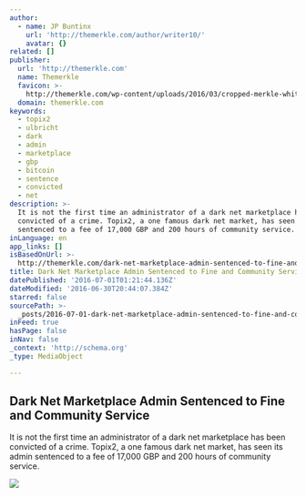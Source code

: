 ```yaml
---
author:
  - name: JP Buntinx
    url: 'http://themerkle.com/author/writer10/'
    avatar: {}
related: []
publisher:
  url: 'http://themerkle.com'
  name: Themerkle
  favicon: >-
    http://themerkle.com/wp-content/uploads/2016/03/cropped-merkle-white-1-192x192.png
  domain: themerkle.com
keywords:
  - topix2
  - ulbricht
  - dark
  - admin
  - marketplace
  - gbp
  - bitcoin
  - sentence
  - convicted
  - net
description: >-
  It is not the first time an administrator of a dark net marketplace has been
  convicted of a crime. Topix2, a one famous dark net market, has seen its admin
  sentenced to a fee of 17,000 GBP and 200 hours of community service.
inLanguage: en
app_links: []
isBasedOnUrl: >-
  http://themerkle.com/dark-net-marketplace-admin-sentenced-to-fine-and-community-service/
title: Dark Net Marketplace Admin Sentenced to Fine and Community Service
datePublished: '2016-07-01T01:21:44.136Z'
dateModified: '2016-06-30T20:44:07.384Z'
starred: false
sourcePath: >-
  _posts/2016-07-01-dark-net-marketplace-admin-sentenced-to-fine-and-community-s.md
inFeed: true
hasPage: false
inNav: false
_context: 'http://schema.org'
_type: MediaObject

---
```

<article style=""><h1>Dark Net Marketplace Admin Sentenced to Fine and Community Service</h1><p>It is not the first time an administrator of a dark net marketplace has been convicted of a crime. Topix2, a one famous dark net market, has seen its admin sentenced to a fee of 17,000 GBP and 200 hours of community service.</p><img src="http://themerkle.com/wp-content/uploads/2016/06/shutterstock_306289928-1.jpg" /></article>